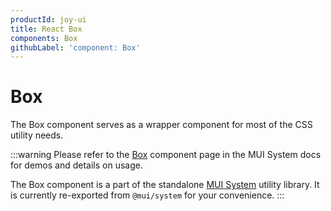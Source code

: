 ```yaml
---
productId: joy-ui
title: React Box
components: Box
githubLabel: 'component: Box'
---
```


# Box

<p class="description">The Box component serves as a wrapper component for most of the CSS utility needs.</p>

:::warning
Please refer to the [Box](/system/react-box/) component page in the MUI System docs for demos and details on usage.

The Box component is a part of the standalone [MUI System](/system/getting-started/) utility library.
It is currently re-exported from `@mui/system` for your convenience.
:::
